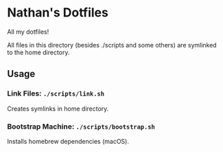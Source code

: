 # Nathan's Dotfiles

All my dotfiles!

All files in this directory (besides ./scripts and some others) are symlinked to the home directory.

## Usage

### Link Files: `./scripts/link.sh`
Creates symlinks in home directory.

### Bootstrap Machine: `./scripts/bootstrap.sh`
Installs homebrew dependencies (macOS).
